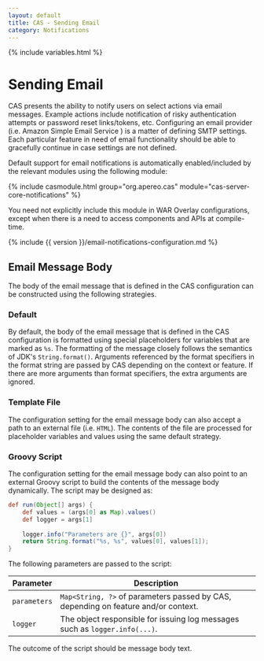 ```yaml
---
layout: default
title: CAS - Sending Email
category: Notifications
---
```


{% include variables.html %}

# Sending Email

CAS presents the ability to notify users on select actions via email messages. Example actions include notification 
of risky authentication attempts or password reset links/tokens, etc. Configuring 
an email provider (i.e. Amazon Simple Email Service )
is a matter of defining SMTP settings. Each particular feature 
in need of email functionality should be able to 
gracefully continue in case settings are not defined. 

Default support for email notifications is automatically 
enabled/included by the relevant modules using the following module:

{% include casmodule.html group="org.apereo.cas" module="cas-server-core-notifications" %}

You need not explicitly include this module in WAR Overlay configurations, except 
when there is a need to access components and APIs at compile-time. 

{% include {{ version }}/email-notifications-configuration.md %}
            
## Email Message Body

The body of the email message that is defined in the CAS configuration can be 
constructed using the following strategies.

### Default

By default, the body of the email message that is defined in the CAS configuration is 
formatted using special placeholders for variables that are marked as `%s`. The
formatting of the message closely follows the semantics of JDK's `String.format()`.
Arguments referenced by the format specifiers in the format string are passed by CAS depending on the context or feature. 
If there are more arguments than format specifiers, the extra arguments are ignored.
           
### Template File

The configuration setting for the email message body can also accept a path to an external file (i.e. `HTML`).
The contents of the file are processed for placeholder variables and values using the same default strategy.

### Groovy Script

The configuration setting for the email message body can also point to an external Groovy script 
to build the contents of the message body dynamically. The script may be designed as:

```groovy
def run(Object[] args) {
    def values = (args[0] as Map).values()
    def logger = args[1]
    
    logger.info("Parameters are {}", args[0])
    return String.format("%s, %s", values[0], values[1]);
}
```

The following parameters are passed to the script:

| Parameter        | Description
|------------------|--------------------------------------------------------------------------------------------
| `parameters`       | `Map<String, ?>` of parameters passed by CAS, depending on feature and/or context.
| `logger`           | The object responsible for issuing log messages such as `logger.info(...)`.

The outcome of the script should be message body text.
